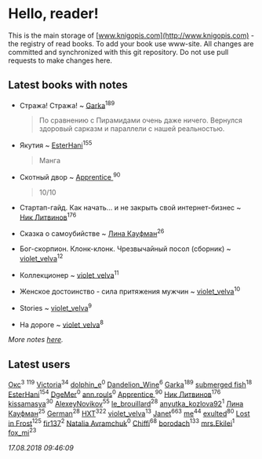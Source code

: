 # Hello, reader!
This is the main storage of [www.knigopis.com](http://www.knigopis.com) - the registry of read books.
To add your book use www-site. All changes are committed and synchronized with this git repository.
Do not use pull requests to make changes here.


## Latest books with notes
* Стража! Стража! ~ [Garka](users/115/115753719718250012620-google)<sup>189</sup>
    > По сравнению с Пирамидами очень даже ничего. Вернулся здоровый сарказм и параллели с нашей реальностью.

* Якутия ~ [EsterHani](users/305/30558181-vkontakte)<sup>155</sup>
    > Манга

* Скотный двор ~ [Apprentice ](users/528/52821952-vkontakte)<sup>90</sup>
    > 10/10

* Стартап-гайд. Как начать… и не закрыть свой интернет-бизнес ~ [Ник Литвинов](users/241/241974816-vkontakte)<sup>176</sup>

* Сказка о самоубийстве ~ [Лина Кауфман](users/143/143278479-vkontakte)<sup>26</sup>

* Бог-скорпион. Клонк-клонк. Чрезвычайный посол (сборник) ~ [violet_velva](users/116/116961712580551399099-google)<sup>12</sup>

* Коллекционер ~ [violet_velva](users/116/116961712580551399099-google)<sup>11</sup>

* Женское достоинство - сила притяжения мужчин ~ [violet_velva](users/116/116961712580551399099-google)<sup>10</sup>

* Stories ~ [violet_velva](users/116/116961712580551399099-google)<sup>9</sup>

* На дороге ~ [violet_velva](users/116/116961712580551399099-google)<sup>8</sup>


_More notes [here](latest_books_with_notes.md)._


## Latest users
[Окс](users/102/102536471289425216982-google)<sup>3</sup> 
[](users/115/115826717712507836033-google)<sup>119</sup> 
[Victoria](users/113/113794223924688167852-google)<sup>34</sup> 
[dolphin_e](users/420/42041301-vkontakte)<sup>0</sup> 
[Dandelion_Wine](users/586/58602788-vkontakte)<sup>6</sup> 
[Garka](users/115/115753719718250012620-google)<sup>189</sup> 
[submerged fish](users/471/471364154-yandex)<sup>18</sup> 
[EsterHani](users/305/30558181-vkontakte)<sup>154</sup> 
[DgeMer](users/100/100222681156940260683-google)<sup>0</sup> 
[ann.rouls](users/356/356097243-vkontakte)<sup>0</sup> 
[Apprentice ](users/528/52821952-vkontakte)<sup>90</sup> 
[Ник Литвинов](users/241/241974816-vkontakte)<sup>176</sup> 
[kissamasya](users/684/68439978-vkontakte)<sup>30</sup> 
[AlexeyNovikov](users/170/170278332-vkontakte)<sup>55</sup> 
[le_brouillard](users/133/13330781-vkontakte)<sup>28</sup> 
[anyutka_kozlova92](users/223/22376066-vkontakte)<sup>1</sup> 
[Лина Кауфман](users/143/143278479-vkontakte)<sup>25</sup> 
[German](users/112/112254248549638795343-google)<sup>28</sup> 
[HXT](users/100/100002563462782-facebook)<sup>322</sup> 
[violet_velva](users/116/116961712580551399099-google)<sup>13</sup> 
[Janet](users/108/108113656204404967440-google)<sup>663</sup> 
[me](users/381/381417697-yandex)<sup>44</sup> 
[exulted](users/100/100599204551896265722-google)<sup>80</sup> 
[Lost in Frost](users/103/103293621948650602575-google)<sup>125</sup> 
[fir137](users/176/176805114-yandex)<sup>2</sup> 
[Natalia Avramchuk](users/945/945973022276722-facebook)<sup>0</sup> 
[Chiffi](users/105/105831994080785626680-google)<sup>68</sup> 
[borodach](users/157/15706320-vkontakte)<sup>133</sup> 
[mrs.Ekilei](users/104/104505053912561500571-google)<sup>1</sup> 
[fox_mi](users/220/220022778-vkontakte)<sup>23</sup> 


_17.08.2018 09:46:09_
